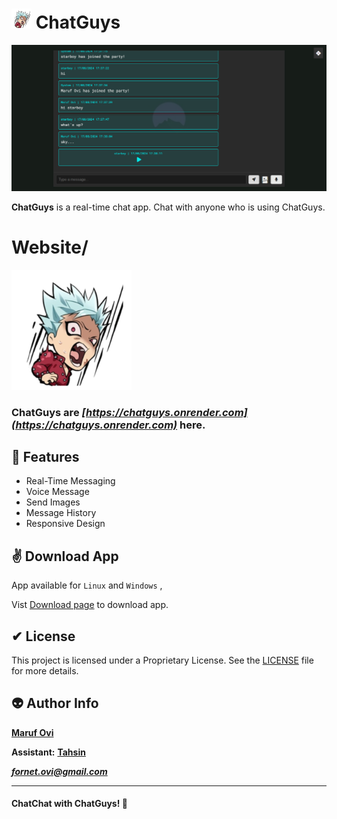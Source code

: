 # <img src="./assets/favicon-32x32.png"> ChatGuys

![chatguys preview](./assets/preview.png)

**ChatGuys** is a real-time chat app. Chat with anyone who is using ChatGuys.


# Website/
<img src="./assets/android-chrome-192x192.png">


### ChatGuys are ***[https://chatguys.onrender.com](https://chatguys.onrender.com)***  here.


## 🌸 Features

- Real-Time Messaging
- Voice Message 
- Send Images
- Message History
- Responsive Design


## ✌ Download App

App available for `Linux` and `Windows` ,

Vist [Download page](https://github.com/iamovi/Chat_Guys/releases/latest) to download app.


## ✔ License

This project is licensed under a Proprietary License. See the [LICENSE](./LICENSE) file for more details.


## 👽 Author Info

**[Maruf Ovi](https://oviportfo.netlify.app/)**

**Assistant:** **[Tahsin](https://tahsinportfo.netlify.app/)**

***fornet.ovi@gmail.com***

---


#### ChatChat with **ChatGuys**! 💬